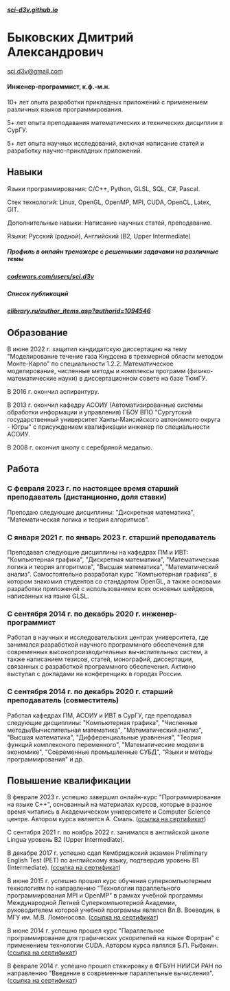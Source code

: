 ##### [sci-d3v.github.io](https://sci-d3v.github.io/)

# Быковских Дмитрий Александрович

sci.d3v@gmail.com

#### Инженер-программист, к.ф.-м.н.


10+ лет опыта разработки прикладных приложений с применением различных языков программирования.

5+ лет опыта преподавания математических и технических дисциплин в СурГУ.

5+ лет опыта научных исследований, включая написание статей и разработку научно-прикладных приложений.


## Навыки

Языки программирования: С/C++, Python, GLSL, SQL, C#, Pascal.

Стек технологий: Linux, OpenGL, OpenMP, MPI, CUDA, OpenCL, Latex, GIT.

Дополнительные навыки: Написание научных статей, преподавание.

Языки: Русский (родной), Английский (B2, Upper Intermediate)

##### Профиль в онлайн тренажере с решенными задачами на различные темы
##### [codewars.com/users/sci.d3v](https://www.codewars.com/users/sci.d3v)

##### Список публикаций
##### [elibrary.ru/author_items.asp?authorid=1094546](https://elibrary.ru/author_items.asp?authorid=1094546)

## Образование

В июне 2022 г. защитил кандидатскую диссертацию на тему "Моделирование течение газа Кнудсена в трехмерной области методом Монте-Карло" по специальности 1.2.2. Математическое моделирование, численные методы и комплексы программ (физико-математические науки) в диссертационном совете на базе ТюмГУ.

В 2016 г. окончил аспирантуру.

В 2013 г. окончил кафедру АСОИУ (Автоматизированные системы обработки информации и управления) ГБОУ ВПО "Сургутский государственный университет Ханты-Мансийского автономного округа - Югры" с присуждением квалификации инженер по специальности АСОИУ.

В 2008 г. окончил школу с серебряной медалью.

## Работа

### С февраля 2023 г. по настоящее время старший преподаватель (дистанционно, доля ставки)
Преподаю следующие дисциплины: "Дискретная математика", "Математическая логика и теория алгоритмов".

### С января 2021 г. по январь 2023 г. старший преподаватель
Преподавал следующие дисциплины на кафедрах ПМ и ИВТ: "Компьютерная графика", "Дискретная математика", "Математическая логика и теория алгоритмов", "Высшая математика", "Математический анализ".
Самостоятельно разработал курс "Компьютерная графика", в котором знакомил студентов со стандартом OpenGL, а также основами разработки приложений с использованием всех основных шейдеров, написанных на языке GLSL.

### C сентября 2014 г. по декабрь 2020 г. инженер-программист
Работал в научных и исследовательских центрах университета, где занимался разработкой научного программного обеспечения для современных высокопроизводительных вычислительных систем, а также написанием тезисов, статей, монографий, диссертации, связанных с разработкой программного обеспечения. Активно выступал с докладами на конференциях в городах России.

### C сентября 2014 г. по декабрь 2020 г. старший преподаватель (совместитель)
Работал кафедрах ПМ, АСОИУ и ИВТ  в СурГУ, где преподавал следующие дисциплины:
"Компьютерная графика", "Численные методы/Вычислительная математика", "Математический анализ", "Высшая математика", "Дифференциальные уравнения", "Теория функций комплексного переменного", "Математические модели в экономике", "Современные промышленные СУБД", "Языки и методы программирования" и др.


## Повышение квалификации

В феврале 2023 г. успешно завершил онлайн-курс "Программирование на языке C++", основанный на материалах курсов, которые в разное время читались в Академическом университете и Computer Science центре. Автором курса является А. Смаль. ([ссылка на сертификат](certificates/2023-stepik_cpp.png))
<!--
[<img src="certificates/2023-stepik_cpp.png" width="250">](certificates/2023-stepik_cpp.png)
-->

С сентября 2021 г. по ноябрь 2022 г. занимался в английской школе Lingua уровень B2 (Upper Intermediate).

В декабре 2017 г. успешно сдал Кембриджский экзамен Preliminary English Test (PET) по английскому языку, подтвердив уровень B1 (Intermediate).
([ссылка на сертификат](certificates/2018-CE_PET_1.png))

В июне 2015 г. успешно прошел курс обучения суперкомпьютерным технологиям по направлению "Технологии параллельного программирования MPI и OpenMP" в рамках учебной программы Международной Летней Суперкомпьютерной Академии, руководителем которой учебной программы являлся Вл.В. Воеводин, в МГУ им. М.В. Ломоносова.
([ссылка на сертификат](certificates/2015-SSCA.png))

В июне 2014 г. успешно прошел курс "Параллельное программирование для графических ускорителей на языке Фортран" с применением технологии CUDA. Автором курса являлся Б.П. Рыбакин.
([ссылка на сертификат](certificates/2014-FC_2.png))

В феврале 2014 г. успешно прошел стажировку в ФГБУН НИИСИ РАН по направлению "Введение в современные параллельные вычисления".
([ссылка на сертификат](certificates/2014-SRISARAS.png))
